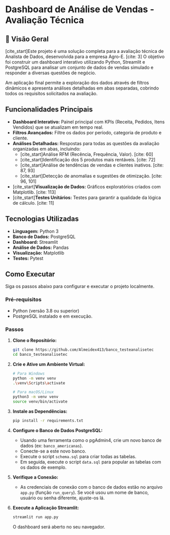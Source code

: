 # Dashboard de Análise de Vendas - Avaliação Técnica

## 📑 Visão Geral

[cite_start]Este projeto é uma solução completa para a avaliação técnica de Analista de Dados, desenvolvida para a empresa Agro-E. [cite: 3] O objetivo foi construir um dashboard interativo utilizando Python, Streamlit e PostgreSQL para analisar um conjunto de dados de vendas simulado e responder a diversas questões de negócio.

Am aplicação final permite a exploração dos dados através de filtros dinâmicos e apresenta análises detalhadas em abas separadas, cobrindo todos os requisitos solicitados na avaliação.

## Funcionalidades Principais

- **Dashboard Interativo:** Painel principal com KPIs (Receita, Pedidos, Itens Vendidos) que se atualizam em tempo real.
- **Filtros Avançados:** Filtre os dados por período, categoria de produto e cliente.
- **Análises Detalhadas:** Respostas para todas as questões da avaliação organizadas em abas, incluindo:
    - [cite_start]Análise RFM (Recência, Frequência, Valor). [cite: 60]
    - [cite_start]Identificação dos 5 produtos mais rentáveis. [cite: 72]
    - [cite_start]Análise de tendências de vendas e clientes inativos. [cite: 87, 93]
    - [cite_start]Detecção de anomalias e sugestões de otimização. [cite: 96, 101]
- [cite_start]**Visualização de Dados:** Gráficos exploratórios criados com Matplotlib. [cite: 113]
- [cite_start]**Testes Unitários:** Testes para garantir a qualidade da lógica de cálculo. [cite: 11]

## Tecnologias Utilizadas

- **Linguagem:** Python 3
- **Banco de Dados:** PostgreSQL
- **Dashboard:** Streamlit
- **Análise de Dados:** Pandas
- **Visualização:** Matplotlib
- **Testes:** Pytest

## Como Executar

Siga os passos abaixo para configurar e executar o projeto localmente.

### Pré-requisitos
- Python (versão 3.8 ou superior)
- PostgreSQL instalado e em execução.

### Passos

1.  **Clone o Repositório:**
    ```bash
    git clone https://github.com/Almeidex413/banco_testeanalisetec
    cd banco_testeanalisetec
    ```

2.  **Crie e Ative um Ambiente Virtual:**
    ```bash
    # Para Windows
    python -m venv venv
    .\venv\Scripts\activate

    # Para macOS/Linux
    python3 -m venv venv
    source venv/bin/activate
    ```

3.  **Instale as Dependências:**
    ```bash
    pip install -r requirements.txt
    ```

4.  **Configure o Banco de Dados PostgreSQL:**
    - Usando uma ferramenta como o pgAdmin4, crie um novo banco de dados (ex: `banco_americanas`).
    - Conecte-se a este novo banco.
    - Execute o script `schema.sql` para criar todas as tabelas.
    - Em seguida, execute o script `data.sql` para popular as tabelas com os dados de exemplo.

5.  **Verifique a Conexão:**
    - As credenciais de conexão com o banco de dados estão no arquivo `app.py` (função `run_query`). Se você usou um nome de banco, usuário ou senha diferente, ajuste-os lá.

6.  **Execute a Aplicação Streamlit:**
    ```bash
    streamlit run app.py
    ```
    O dashboard será aberto no seu navegador.